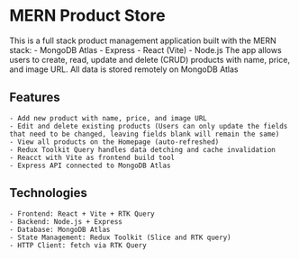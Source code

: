 # MERN Product Store

This is a full stack product management application built with the MERN stack: - MongoDB Atlas - Express - React (Vite) - Node.js
The app allows users to create, read, update and delete (CRUD) products with name, price, and image URL. All data is stored remotely on MongoDB Atlas

## Features

    - Add new product with name, price, and image URL
    - Edit and delete existing products (Users can only update the fields that need to be changed, leaving fields blank will remain the same)
    - View all products on the Homepage (auto-refreshed)
    - Redux Toolkit Query handles data detching and cache invalidation
    - Reacct with Vite as frontend build tool
    - Express API connected to MongoDB Atlas

## Technologies

    - Frontend: React + Vite + RTK Query
    - Backend: Node.js + Express
    - Database: MongoDB Atlas
    - State Management: Redux Toolkit (Slice and RTK query)
    - HTTP Client: fetch via RTK Query
